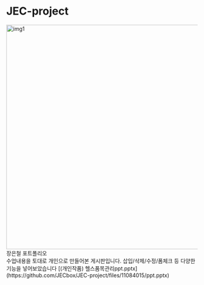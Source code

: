 # JEC-project
<img width="591" alt="img1" src="https://user-images.githubusercontent.com/129017519/227852692-5075bc81-6737-447d-926c-7488ec715b95.png">
장은철 포트폴리오</br>
수업내용을 토대로 개인으로 만들어본 게시판입니다.
삽입/삭제/수정/폼체크 등 다양한 기능을 넣어보았습니다 
[(개인작품) 헬스품목관리ppt.pptx]
(https://github.com/JECbox/JEC-project/files/11084015/ppt.pptx)
